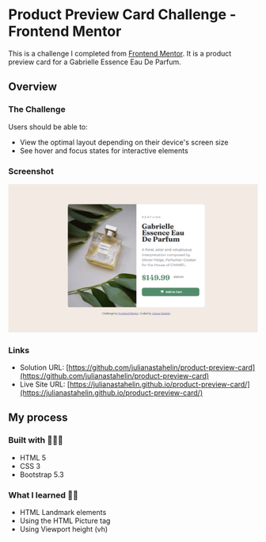 # Product Preview Card Challenge - Frontend Mentor

This is a challenge I completed from [Frontend Mentor](https://www.frontendmentor.io/challenges/product-preview-card-component-GO7UmttRfa).
It is a product preview card for a Gabrielle Essence Eau De Parfum.

## Overview

### The Challenge
Users should be able to:
- View the optimal layout depending on their device's screen size
- See hover and focus states for interactive elements

### Screenshot
![](./images/page-screenshot.png)

### Links
- Solution URL: [https://github.com/julianastahelin/product-preview-card](https://github.com/julianastahelin/product-preview-card)
- Live Site URL: [https://julianastahelin.github.io/product-preview-card/](https://julianastahelin.github.io/product-preview-card/)

## My process

### Built with 👩🏽‍💻
- HTML 5
- CSS 3
- Bootstrap 5.3

### What I learned 💪🏽
- HTML Landmark elements
- Using the HTML Picture tag
- Using Viewport height (vh)

